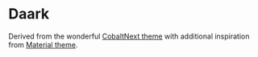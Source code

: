 # Daark

Derived from the wonderful [CobaltNext theme](https://github.com/davidleininger/cobaltnext-vscode) with additional inspiration from [Material theme](https://github.com/material-theme/vsc-material-theme).